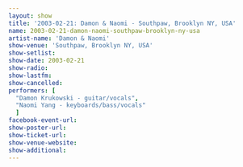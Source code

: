```yaml
---
layout: show
title: '2003-02-21: Damon & Naomi - Southpaw, Brooklyn NY, USA'
name: 2003-02-21-damon-naomi-southpaw-brooklyn-ny-usa
artist-name: 'Damon & Naomi'
show-venue: 'Southpaw, Brooklyn NY, USA'
show-setlist: 
show-date: 2003-02-21
show-radio: 
show-lastfm: 
show-cancelled: 
performers: [
  "Damon Krukowski - guitar/vocals",
  "Naomi Yang - keyboards/bass/vocals"
  ]
facebook-event-url: 
show-poster-url: 
show-ticket-url: 
show-venue-website: 
show-additional: 
---
```


